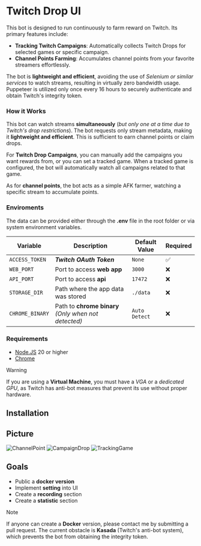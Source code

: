 # Twitch Drop UI

This bot is designed to run continuously to farm reward on Twitch. Its primary features include:

-   **Tracking Twitch Campaigns**: Automatically collects Twitch Drops for selected games or specific campaign.
-   **Channel Points Farming**: Accumulates channel points from your favorite streamers effortlessly.

The bot is **lightweight and efficient**, avoiding the use of _Selenium or similar services_ to watch streams, resulting in virtually zero bandwidth usage. Puppeteer is utilized only once every 16 hours to securely authenticate and obtain Twitch's integrity token.

### How it Works

This bot can watch streams **simultaneously** (_but only one at a time due to Twitch's drop restrictions_). The bot requests only stream metadata, making it **lightweight and efficient**. This is sufficient to earn channel points or claim drops.

For **Twitch Drop Campaigns**, you can manually add the campaigns you want rewards from, or you can set a tracked game. When a tracked game is configured, the bot will automatically watch all campaigns related to that game.

As for **channel points**, the bot acts as a simple AFK farmer, watching a specific stream to accumulate points.

### Enviroments

The data can be provided either through the **.env** file in the root folder or via system environment variables.

| Variable        | Description                                          | Default Value | Required |
| --------------- | ---------------------------------------------------- | ------------- | -------- |
| `ACCESS_TOKEN`  | **_Twitch OAuth Token_**                             | `None`        | ✅       |
| `WEB_PORT`      | Port to access **web app**                           | `3000`        | ❌       |
| `API_PORT`      | Port to access **api**                               | `17472`       | ❌       |
| `STORAGE_DIR`   | Path where the app data was stored                   | `./data`      | ❌       |
| `CHROME_BINARY` | Path to **chrome binary** _(Only when not detected)_ | `Auto Detect` | ❌       |

### Requirements

-   [Node.JS](https://nodejs.org/en/download) 20 or higher
-   [Chrome](https://www.google.com/intl/it_it/chrome/)

> [!WARNING]  
> If you are using a **Virtual Machine**, you must have a _VGA_ or a _dedicated GPU_, as Twitch has anti-bot measures that prevent its use without proper hardware.

## Installation

## Picture

![ChannelPoint](https://github.com/user-attachments/assets/f096ffd4-f16a-4602-97cf-37bd9dfcf104)
![CampaignDrop](https://github.com/user-attachments/assets/b9ad4a37-dd54-4612-8bd1-445a44f4561d)
![TrackingGame](https://github.com/user-attachments/assets/815ca630-8046-42be-85ea-1c852720d4f8)

## Goals

-   Public a **docker version**
-   Implement **setting** into UI
-   Create a **recording** section
-   Create a **statistic** section

> [!NOTE]  
> If anyone can create a **Docker** version, please contact me by submitting a pull request. The current obstacle is **Kasada** (Twitch's anti-bot system), which prevents the bot from obtaining the integrity token.

